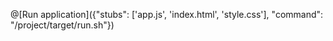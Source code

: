@[Run application]({"stubs": ['app.js', 'index.html', 'style.css'], "command": "/project/target/run.sh"})
